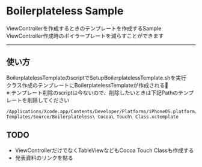 # Boilerplateless Sample
ViewControllerを作成するときのテンプレートを作成するSample  
ViewController作成時のボイラープレートを減らすことができます

***

## 使い方
BoilerplatelessTemplateのscriptでSetupBoilerplatelessTemplate.shを実行  
クラス作成のテンプレートにBoilerplatelessTemplateが作成される🎉  
※ テンプレート削除のscriptは今ないので、削除したいときは下記Pathのテンプレートを削除してください
```
/Applications/Xcode.app/Contents/Developer/Platforms/iPhoneOS.platform/Developer/Library/Xcode/Templates/File\ Templates/Source/Boilerplateless\ Cocoa\ Touch\ Class.xctemplate
```

## TODO
- ViewControllerだけでなくTableViewなどもCocoa Touch Classも作成する
- 発表資料のリンクを貼る

